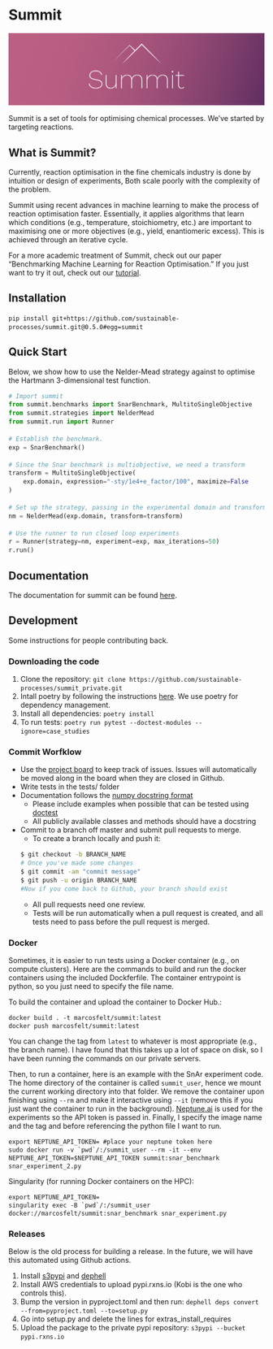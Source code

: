 # Summit
![summit_banner](docs/source/_static/banner_4.png)

Summit is a set of tools for optimising chemical processes. We’ve started by targeting reactions.

## What is Summit?
Currently, reaction optimisation in the fine chemicals industry is done by intuition or design of experiments,  Both scale poorly with the complexity of the problem. 

Summit using recent advances in machine learning to make the process of reaction optimisation faster. Essentially, it applies algorithms that learn which conditions (e.g., temperature, stoichiometry, etc.) are important to maximising one or more objectives (e.g., yield, enantiomeric excess). This is achieved through an iterative cycle.

For a more academic treatment of Summit, check out our paper “Benchmarking Machine Learning for Reaction Optimisation.” If you just want to try it out, check out our [tutorial](https://gosummit.readthedocs.io/en/latest/tutorial.html).

## Installation

```pip install git+https://github.com/sustainable-processes/summit.git@0.5.0#egg=summit```

## Quick Start

Below, we show how to use the Nelder-Mead  strategy against to optimise the Hartmann 3-dimensional test function.
```python
# Import summit
from summit.benchmarks import SnarBenchmark, MultitoSingleObjective
from summit.strategies import NelderMead
from summit.run import Runner

# Establish the benchmark. 
exp = SnarBenchmark()

# Since the Snar benchmark is multiobjective, we need a transform
transform = MultitoSingleObjective(
    exp.domain, expression="-sty/1e4+e_factor/100", maximize=False
)

# Set up the strategy, passing in the experimental domain and transform
nm = NelderMead(exp.domain, transform=transform)

# Use the runner to run closed loop experiments
r = Runner(strategy=nm, experiment=exp, max_iterations=50)
r.run()
```

## Documentation

The documentation for summit can be found [here](https://gosummit.readthedocs.io/en/latest/index.html).

## Development

Some instructions for people contributing back.

### Downloading the code

1. Clone the repository:
```git clone https://github.com/sustainable-processes/summit_private.git```
2. Intall poetry by following the instructions [here](https://python-poetry.org/docs/#installation). We use poetry for dependency management.
3. Install all dependencies:
```poetry install```
3. To run tests:
```poetry run pytest --doctest-modules --ignore=case_studies```

### Commit Worfklow

- Use the [project board](https://github.com/orgs/sustainable-processes/projects/1) to keep track of issues. Issues will automatically be moved along in the board when they are closed in Github.
- Write tests in the tests/ folder
- Documentation follows the [numpy docstring format](https://numpydoc.readthedocs.io/en/latest/format.html#documenting-class-instances)
    - Please include examples when possible that can be tested using [doctest](https://docs.python.org/3/library/doctest.html)
    - All publicly available classes and methods should have a docstring
- Commit to a branch off master and submit pull requests to merge. 
    - To create a branch locally and push it:
    ```bash
    $ git checkout -b BRANCH_NAME
    # Once you've made some changes
    $ git commit -am "commit message"
    $ git push -u origin BRANCH_NAME
    #Now if you come back to Github, your branch should exist
    ```
    - All pull requests need one review.
    - Tests will be run automatically when a pull request is created, and all tests need to pass before the pull request is merged. 

### Docker
Sometimes, it is easier to run tests using a Docker container (e.g., on compute clusters). Here are the commands to build and run the docker containers using the included Dockferfile. The container entrypoint is python, so you just need to specify the file name.

To build the container and upload the container to Docker Hub.:
```
docker build . -t marcosfelt/summit:latest
docker push marcosfelt/summit:latest
```
You can change the tag from `latest` to whatever is most appropriate (e.g., the branch name). I have found that this takes up a lot of space on disk, so I have been running the commands on our private servers.

Then, to run a container, here is an example with the SnAr experiment code. The home directory of the container is called `summit_user`, hence we mount the current working directory into that folder.  We remove the container upon finishing using `--rm` and make it interactive using `--it` (remove this if you just want the container to run in the background). [Neptune.ai](https://neptune.ai/) is used for the experiments so the API token is passed in. Finally, I specify the image name and the tag and before referencing the python file I want to run. 

```
export NEPTUNE_API_TOKEN= #place your neptune token here
sudo docker run -v `pwd`/:/summit_user --rm -it --env NEPTUNE_API_TOKEN=$NEPTUNE_API_TOKEN summit:snar_benchmark snar_experiment_2.py
```

Singularity (for running Docker containers on the HPC):
```
export NEPTUNE_API_TOKEN=
singularity exec -B `pwd`/:/summit_user docker://marcosfelt/summit:snar_benchmark snar_experiment.py
```

### Releases

Below is the old process for building a release. In the future, we will have this automated using Github actions.

1. Install [s3pypi](https://github.com/novemberfiveco/s3pypi) and [dephell](https://dephell.org/docs/installation.html)
2. Install AWS credentials to upload pypi.rxns.io (Kobi is the one who controls this).
3. Bump the version in pyproject.toml and then run:
    ```dephell deps convert --from=pyproject.toml --to=setup.py```
4. Go into setup.py and delete the lines for extras_install_requires
4. Upload the package to the private pypi repository:
    ```s3pypi --bucket pypi.rxns.io```


